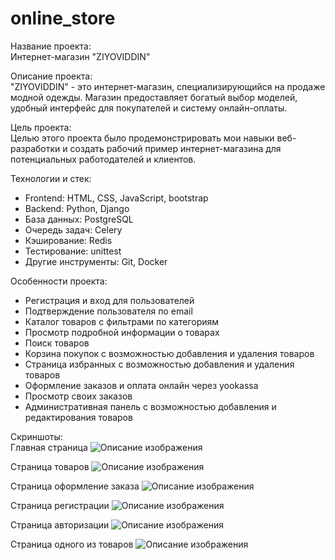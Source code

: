 # online_store

Название проекта:  
Интернет-магазин "ZIYOVIDDIN"


Описание проекта:  
"ZIYOVIDDIN" - это интернет-магазин, специализирующийся на продаже модной одежды. Магазин предоставляет богатый выбор моделей, удобный интерфейс для покупателей и систему онлайн-оплаты.


Цель проекта:  
Целью этого проекта было продемонстрировать мои навыки веб-разработки и создать рабочий пример интернет-магазина для потенциальных работодателей и клиентов.

Технологии и стек:  
- Frontend: HTML, CSS, JavaScript, bootstrap  
- Backend: Python, Django  
- База данных: PostgreSQL  
- Очередь задач: Celery  
- Кэширование: Redis  
- Тестирование: unittest  
- Другие инструменты: Git, Docker  

Особенности проекта:  
- Регистрация и вход для пользователей  
- Подтверждение пользователя по email  
- Каталог товаров с фильтрами по категориям  
- Просмотр подробной информации о товарах  
- Поиск товаров  
- Корзина покупок с возможностью добавления и удаления товаров  
- Страница избранных с возможностью добавления и удаления товаров  
- Оформление заказов и оплата онлайн через yookassa  
- Просмотр своих заказов  
- Административная панель с возможностью добавления и редактирования товаров  

Скриншоты:  
Главная страница
![Описание изображения](https://github.com/ziyoviddin-m/online_store/blob/d23f4146fdee77c53c72c691a04066690b63b861/.idea/onlinestoremamadosimov.pythonanywhere.com_(Desktop).png) 

Страница товаров
![Описание изображения](https://github.com/ziyoviddin-m/online_store/blob/d23f4146fdee77c53c72c691a04066690b63b861/.idea/onlinestoremamadosimov.pythonanywhere.com_products_(Desktop).png)  

Страница оформление заказа
![Описание изображения](https://github.com/ziyoviddin-m/online_store/blob/d23f4146fdee77c53c72c691a04066690b63b861/.idea/onlinestoremamadosimov.pythonanywhere.com_orders_order-create_(Desktop).png)

Страница регистрации
![Описание изображения](https://github.com/ziyoviddin-m/online_store/blob/d23f4146fdee77c53c72c691a04066690b63b861/.idea/onlinestoremamadosimov.pythonanywhere.com_users_register_(Desktop).png)  

Страница авторизации
![Описание изображения](https://github.com/ziyoviddin-m/online_store/blob/d23f4146fdee77c53c72c691a04066690b63b861/.idea/onlinestoremamadosimov.pythonanywhere.com_users_login_(Desktop).png)  

Страница одного из товаров
![Описание изображения](https://github.com/ziyoviddin-m/online_store/blob/31eca94edf0118582c6a79b5efbd220406249354/.idea/onlinestoremamadosimov.pyth_9_(Desktop)%20(1).png)  
